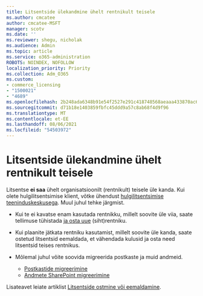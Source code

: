 ```yaml
---
title: Litsentside ülekandmine ühelt rentnikult teisele
ms.author: cmcatee
author: cmcatee-MSFT
manager: scotv
ms.date: ''
ms.reviewer: shegu, nicholak
ms.audience: Admin
ms.topic: article
ms.service: o365-administration
ROBOTS: NOINDEX, NOFOLLOW
localization_priority: Priority
ms.collection: Adm_O365
ms.custom:
- commerce_licensing
- "1500021"
- "4689"
ms.openlocfilehash: 2b248ada6348b91e54f2527e291c418748568aeaaa433870ac699fe93e7c5be9
ms.sourcegitcommit: d71b18e1403859fbfc45ddd9a57c8ab68f4d9f96
ms.translationtype: MT
ms.contentlocale: et-EE
ms.lasthandoff: 08/06/2021
ms.locfileid: "54503972"
---
```

# <a name="transfer-licenses-between-tenants"></a>Litsentside ülekandmine ühelt rentnikult teisele

Litsentse **ei saa** ühelt organisatsioonilt (rentnikult) teisele üle kanda. Kui olete hulgilitsentsimise klient, võtke ühendust [hulgilitsentsimise teeninduskeskusega](https://support.microsoft.com/help/4471406/how-to-contact-the-microsoft-volume-licensing-service-center). Muul juhul tehke järgmist.

- Kui te ei kavatse enam kasutada rentnikku, millelt soovite üle [](https://admin.microsoft.com/Adminportal/Home?source=applauncher#/subscriptions) viia, saate tellimuse tühistada [ja osta uue](https://www.microsoft.com/microsoft-365/business/compare-all-microsoft-365-business-products?rtc=2&activetab=tab:primaryr2) (siht)rentniku.
- Kui plaanite jätkata rentniku kasutamist, millelt soovite üle kanda, [](/microsoft-365/commerce/licenses/buy-licenses#buy-or-remove-licenses-for-your-business-subscription) saate ostetud litsentsid eemaldada, et vähendada kulusid ja osta need litsentsid teises rentnikus.
- Mõlemal juhul võite soovida migreerida postkaste ja muid andmeid.

    - [Postkastide migreerimine](/Exchange/mailbox-migration/migrate-mailboxes-across-tenants)
    - [Andmete SharePoint migreerimine](https://aka.ms/modernSpoAdminCenter/CloudContentMigrations)

Lisateavet leiate artiklist [Litsentside ostmine või eemaldamine](/microsoft-365/commerce/licenses/buy-licenses).
